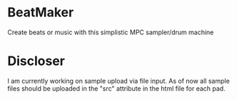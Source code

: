 # BeatMaker
Create beats or music with this simplistic MPC sampler/drum machine


# Discloser
I am currently working on sample upload via file input. As of now all sample files should be uploaded in the "src" attribute in the html file for each pad.
